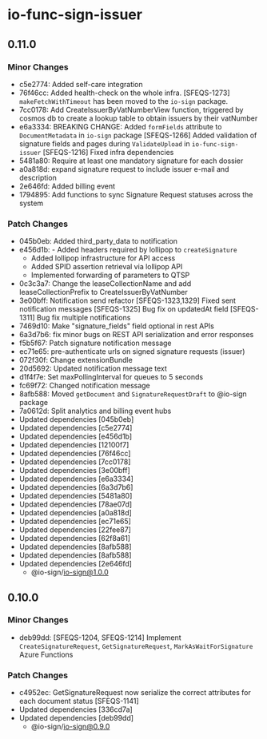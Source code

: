 # io-func-sign-issuer

## 0.11.0

### Minor Changes

- c5e2774: Added self-care integration
- 76f46cc: Added health-check on the whole infra. [SFEQS-1273]
  `makeFetchWithTimeout` has been moved to the `io-sign` package.
- 7cc0178: Add CreateIssuerByVatNumberView function, triggered by cosmos db to create a lookup table to obtain issuers by their vatNumber
- e6a3334: BREAKING CHANGE: Added `formFields` attribute to `DocumentMetadata` in `io-sign` package
  [SFEQS-1266] Added validation of signature fields and pages during `ValidateUpload` in `io-func-sign-issuer`
  [SFEQS-1216] Fixed infra dependencies
- 5481a80: Require at least one mandatory signature for each dossier
- a0a818d: expand signature request to include issuer e-mail and description
- 2e646fd: Added billing event
- 1794895: Add functions to sync Signature Request statuses across the system

### Patch Changes

- 045b0eb: Added third_party_data to notification
- e456d1b: - Added headers required by lollipop to `createSignature`
  - Added lollipop infrastructure for API access
  - Added SPID assertion retrieval via lollipop API
  - Implemented forwarding of parameters to QTSP
- 0c3c3a7: Change the leaseCollectionName and add leaseCollectionPrefix to CreateIssuerByVatNumber
- 3e00bff: Notification send refactor
  [SFEQS-1323,1329] Fixed sent notification messages
  [SFEQS-1325] Bug fix on updatedAt field
  [SFEQS-1311] Bug fix multiple notifications
- 7469d10: Make "signature_fields" field optional in rest APIs
- 6a3d7b6: fix minor bugs on REST API serialization and error responses
- f5b5f67: Patch signature notification message
- ec71e65: pre-authenticate urls on signed signature requests (issuer)
- 072f30f: Change extensionBundle
- 20d5692: Updated notification message text
- d1f4f7e: Set maxPollingInterval for queues to 5 seconds
- fc69f72: Changed notification message
- 8afb588: Moved `getDocument` and `SignatureRequestDraft` to @io-sign package
- 7a0612d: Split analytics and billing event hubs
- Updated dependencies [045b0eb]
- Updated dependencies [c5e2774]
- Updated dependencies [e456d1b]
- Updated dependencies [12100f7]
- Updated dependencies [76f46cc]
- Updated dependencies [7cc0178]
- Updated dependencies [3e00bff]
- Updated dependencies [e6a3334]
- Updated dependencies [6a3d7b6]
- Updated dependencies [5481a80]
- Updated dependencies [78ae07d]
- Updated dependencies [a0a818d]
- Updated dependencies [ec71e65]
- Updated dependencies [22fee87]
- Updated dependencies [62f8a61]
- Updated dependencies [8afb588]
- Updated dependencies [8afb588]
- Updated dependencies [2e646fd]
  - @io-sign/io-sign@1.0.0

## 0.10.0

### Minor Changes

- deb99dd: [SFEQS-1204, SFEQS-1214] Implement `CreateSignatureRequest`, `GetSignatureRequest`, `MarkAsWaitForSignature` Azure Functions

### Patch Changes

- c4952ec: GetSignatureRequest now serialize the correct attributes for each document status [SFEQS-1141]
- Updated dependencies [336cd7a]
- Updated dependencies [deb99dd]
  - @io-sign/io-sign@0.9.0
